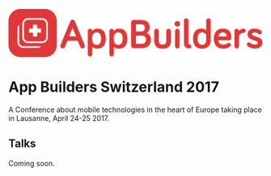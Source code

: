 <p align="center"><img src ="images/logo.png" width="600px"/></p>

# App Builders Switzerland 2017

A Conference about mobile technologies in the heart of Europe taking place in Lausanne, April 24-25 2017.

## Talks

Coming soon.
